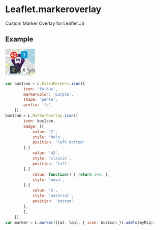 # Leaflet.markeroverlay

Custom Marker Overlay for Leaflet JS


## Example

![Example 1](example1.png "Example 1")

```javascript
var busIcon = L.ExtraMarkers.icon({
        icon: 'fa-bus',
        markerColor: 'purple',
        shape: 'penta',
        prefix: 'fa',
    });
busIcon = L.MarkerOverlay.icon({
        icon: busIcon,
        badge: [{
            value: '2',
            style: 'holo',
            position: 'left bottom'
        },{
            value: '42',
            style: 'classic',
            position: 'left'
        },{
            value: function() { return 1+2; },
            style: 'nova',
        },{
            value: 'X',
            style: 'material',
            position: 'bottom'
        },
        ],
    });
var marker = L.marker([lat, lon], { icon: busIcon }).addTo(myMap);
```


